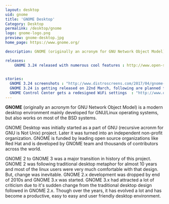 ```yaml
---
layout: desktop
uid: gnome
title: 'GNOME Desktop'
Category: Desktop
permalink: /desktop/gnome
logo: gnome-logo.png
preview: gnome-desktop.jpg
home_page: https://www.gnome.org/

description: GNOME (originally an acronym for GNU Network Object Model) is a modern desktop environment mainly developed for GNU/Linux operating systems, but also works on most of the BSD systems. Stories & updates on GNOME Desktop.

releases:
    GNOME 3.24 released with numerous cool features : http://www.open-source-feed.com/2017/03/gnome-324-released-with-numerous-cool.html
    

stories:
  GNOME 3.24 screenshots : "http://www.distroscreens.com/2017/04/gnome-324-screenshots.html"
  GNOME 3.24 is getting released on 22nd March, following are planned features : http://www.open-source-feed.com/2017/03/gnome-324-is-getting-released-on-22nd.html
  GNOME Control Center gets a redesigned WiFi settings  : "http://www.open-source-feed.com/2017/07/gnome-control-center-gets-redesigned.html"
---
```


**GNOME** (originally an acronym for GNU Network Object Model) is a modern desktop environment mainly developed for GNU/Linux operating systems, but also works on most of the BSD systems.

GNOME Desktop was initially started as a part of GNU (recursive acronm for GNU is Not Unix) project. Later it was turned into an independent non-profit organization. GNOME is funded by leading open source organizations like Red Hat and is developed by GNOME team and thousands of contributors across the world.

GNOME 2 to GNOME 3 was a major transition in history of this project. GNOME 2 was following traditional desktop metaphor for almost 10 years and most of the linux users were very much comfortable with that design. But, change was inevitable. GNOME 2.x development was dropped by end of 2010s and GNOME 3.x was started. GNOME 3.x had attracted a lot of criticism due to it's sudden change from the traditional desktop design followed in GNOME 2.x. Though over the years, it has evolved a lot and has become a productive, easy to easy and user friendly desktop environment.
